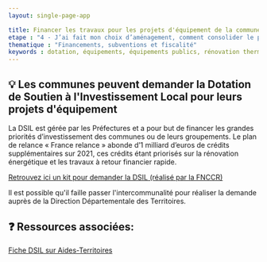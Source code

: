 ```yaml
---
layout: single-page-app

title: Financer les travaux pour les projets d'équipement de la commune avec la DSIL
etape : "4 - J’ai fait mon choix d’aménagement, comment consolider le projet avant d’attaquer les travaux ?"
thematique : "Financements, subventions et fiscalité"
keywords : dotation, équipements, équipements publics, rénovation thermique, rénovation énergétique, mise aux normes, logement, mobilité, transports, numérique, école, scolaire, hébergements, contrat de ruralité,
---
```


## 💡 Les communes peuvent demander la Dotation de Soutien à l'Investissement Local pour leurs projets d'équipement

  La DSIL est gérée par les Préfectures et a pour but de financer les grandes priorités d’investissement des communes ou de leurs groupements. Le plan de relance « France relance » abonde d’1 milliard d’euros de crédits supplémentaires sur 2021, ces crédits étant priorisés sur la rénovation énergétique et les travaux à retour financier rapide.

[Retrouvez ici un kit pour demander la DSIL (réalisé par la FNCCR)](https://www.fnccr.asso.fr/article/le-soutien-financier-dsil-aide-au-passage-des-travaux/)

Il est possible qu'il faille passer l'intercommunalité pour réaliser la demande auprès de la Direction Départementale des Territoires.

## ❓ Ressources associées:

[Fiche DSIL sur Aides-Territoires](https://aides-territoires.beta.gouv.fr/aides/0c7d-dotation-de-soutien-a-linvestissement-local-d/)
